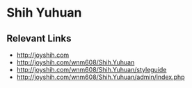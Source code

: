 # Shih Yuhuan

## Relevant Links
- http://joyshih.com
- http://joyshih.com/wnm608/Shih.Yuhuan
- http://joyshih.com/wnm608/Shih.Yuhuan/styleguide
- http://joyshih.com/wnm608/Shih.Yuhuan/admin/index.php


